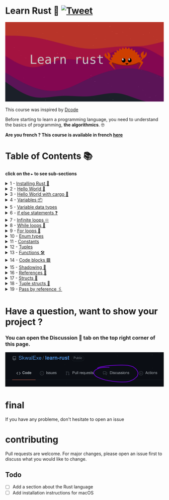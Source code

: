 # Learn Rust 🦀 [![Tweet](https://img.shields.io/twitter/url/http/shields.io.svg?style=social)](https://twitter.com/intent/tweet?url=https%3A%2F%2Fgithub.com%2FSkwalExe%2Flearn-rust&text=Started%20learning%20rust%20with%20@SkwalExe%20learn-rust%20project)

![banner](images/banner.png)

This course was inspired by [Dcode](https://www.youtube.com/watch?v=vOMJlQ5B-M0&list=PLVvjrrRCBy2JSHf9tGxGKJ-bYAN_uDCUL)

Before starting to learn a programming language, you need to understand the basics of programming, **the algorithmics**. 🤓

**Are you french ? This course is available in french [here](https://github.com/SkwalExe/apprendre-rust/)**

# Table of Contents 📚
**click on the `►` to see sub-sections**

<details>
    <summary>1 - <a href="https://github.com/SkwalExe/learn-rust/tree/main/course/installing-rust/">Installing Rust 🦀</a></summary>

- [Linux 😎](https://github.com/SkwalExe/learn-rust/tree/main/course/installing-rust#linux)
- [Windows 💩](https://github.com/SkwalExe/learn-rust/tree/main/course/installing-rust#windows)
</details>

<details>
    <summary>2 - <a href="https://github.com/SkwalExe/learn-rust/tree/main/course/hello-world/" >Hello World 👋</a></summary>

- [Declaring a function](https://github.com/SkwalExe/learn-rust/tree/main/course/hello-world/#declaring-a-function)
- [Printing a message 💬](https://github.com/SkwalExe/learn-rust/tree/main/course/hello-world/#printing-a-message)
- [Compiling and running a program🏃‍](https://github.com/SkwalExe/learn-rust/tree/main/course/hello-world/#compiling-and-running-a-program) 
</details>

<details>
    <summary>3 - <a href="https://github.com/SkwalExe/learn-rust/tree/main/course/hello-world-cargo/" >Hello World with cargo 🚢</a></summary>

- [What is cargo❓](https://github.com/SkwalExe/learn-rust/tree/main/course/hello-world-cargo#what-is-cargo)
- [Creating a new project🆕](https://github.com/SkwalExe/learn-rust/tree/main/course/hello-world-cargo#creating-a-new-project)
- [Compiling and running a program with cargo🏃‍](https://github.com/SkwalExe/learn-rust/tree/main/course/hello-world-cargo#compiling-and-running-a-program-with-cargo)
    - [Just compiling](https://github.com/SkwalExe/learn-rust/tree/main/course/hello-world-cargo#just-compiling)
    - [Compiling and running🏃‍](https://github.com/SkwalExe/learn-rust/tree/main/course/hello-world-cargo#compiling-and-running)
</details>

<details>
    <summary>4 - <a href="https://github.com/SkwalExe/learn-rust/tree/main/course/variables/" >Variables 📦</a></summary>

- [Declaring a variable](https://github.com/SkwalExe/learn-rust/tree/main/course/variables#declaring-a-variable)
- [Printing a variable💬](https://github.com/SkwalExe/learn-rust/tree/main/course/variables#printing-a-variable)
- [Modifying a variable](https://github.com/SkwalExe/learn-rust/tree/main/course/variables#modifying-a-variable)
- [Mutable variables](https://github.com/SkwalExe/learn-rust/tree/main/course/variables#mutable-variables)

</details>

<details>
    <summary>5 - <a href="https://github.com/SkwalExe/learn-rust/tree/main/course/variable-data-types/" >Variable data types</a></summary>

- [What are data types❓](https://github.com/SkwalExe/learn-rust/tree/main/course/variable-data-types#what-are-data-types)
- [Specifying data types](https://github.com/SkwalExe/learn-rust/tree/main/course/variable-data-types#specifying-data-types)

</details>


<details>
    <summary>6 - <a href="https://github.com/SkwalExe/learn-rust/tree/main/course/if-else-statements/" >if else statements ❓</a></summary>

- [comparison operators](https://github.com/SkwalExe/learn-rust/tree/main/course/if-else-statements#comparison-operators)
- [if](https://github.com/SkwalExe/learn-rust/tree/main/course/if-else-statements#if)
- [else](https://github.com/SkwalExe/learn-rust/tree/main/course/if-else-statements#else)
- [else if](https://github.com/SkwalExe/learn-rust/tree/main/course/if-else-statements#else-if)

</details>

<details>
    <summary>7 - <a href="https://github.com/SkwalExe/learn-rust/tree/main/course/infinite-loops/" >Infinite loops ♾️</a></summary>

- [the loop keyword ♾️](https://github.com/SkwalExe/learn-rust/tree/main/course/infinite-loops#the-loop-keyword️)
- [the break keyword 🛑](https://github.com/SkwalExe/learn-rust/tree/main/course/infinite-loops#the-break-keyword)
- [the continue keyword ➡️](https://github.com/SkwalExe/learn-rust/tree/main/course/infinite-loops#the-continue-keyword️)

</details>    

<details>
    <summary>8 - <a href="https://github.com/SkwalExe/learn-rust/tree/main/course/while-loops/" >While loops 🔁</a></summary>

- [What is a while loop ❓](https://github.com/SkwalExe/learn-rust/tree/main/course/while-loops#what-is-a-while-loop)
- [The while keyword 🔁](https://github.com/SkwalExe/learn-rust/tree/main/course/while-loops#the-while-keyword)
- [The break and continue keywords 🔑](https://github.com/SkwalExe/learn-rust/tree/main/course/while-loops#the-break-and-continue-keywords)

</details>    

<details>
    <summary>9 - <a href="https://github.com/SkwalExe/learn-rust/tree/main/course/for-loops/" >For loops 🔢</a></summary>

- [What is a for loop ❓](https://github.com/SkwalExe/learn-rust/tree/main/course/for-loops#what-is-a-for-loop)
- [The `for` keyword 🔑](https://github.com/SkwalExe/learn-rust/tree/main/course/for-loops#the-for-keyword)
- [Vector iteration](https://github.com/SkwalExe/learn-rust/tree/main/course/for-loops#vector-iteration)
    - [What is a vector❓](https://github.com/SkwalExe/learn-rust/tree/main/course/for-loops#what-is-a-vector)
    - [Declaring a vector](https://github.com/SkwalExe/learn-rust/tree/main/course/for-loops#declaring-a-vector)
    - [Iterating over a vector](https://github.com/SkwalExe/learn-rust/tree/main/course/for-loops#iterating-over-a-vector)
    - [Iterating over a vector with index 🔢](https://github.com/SkwalExe/learn-rust/tree/main/course/for-loops#iterating-over-a-vector-with-index)

</details>    

<details>
    <summary>10 - <a href="https://github.com/SkwalExe/learn-rust/tree/main/course/enum-types/" >Enum types</a></summary>

- [What is an enum type ❓](https://github.com/SkwalExe/learn-rust/tree/main/course/enum-types#what-is-an-enum-type)
- [Declaring an enum type](https://github.com/SkwalExe/learn-rust/tree/main/course/enum-types#declaring-an-enum-type)
- [Matching on an enum](https://github.com/SkwalExe/learn-rust/tree/main/course/enum-types#matching-on-an-enum)
    - [What is a match expression ❓](https://github.com/SkwalExe/learn-rust/tree/main/course/enum-types#what-is-a-match-expression)
    - [Usage](https://github.com/SkwalExe/learn-rust/tree/main/course/enum-types#usage)
    - [Matching on an enum](https://github.com/SkwalExe/learn-rust/tree/main/course/enum-types#matching-on-an-enum)

</details>

<details>
    <summary>11 - <a href="https://github.com/SkwalExe/learn-rust/tree/main/course/constants/" >Constants</a></summary>

- [What is a constant ❓](https://github.com/SkwalExe/learn-rust/tree/main/course/constants#what-is-a-constant)
- [Declaring a constant](https://github.com/SkwalExe/learn-rust/tree/main/course/constants#declaring-a-constant)
- [Using a constant](https://github.com/SkwalExe/learn-rust/tree/main/course/constants#using-a-constant)

</details>

<details>
    <summary>12 - <a href="https://github.com/SkwalExe/learn-rust/tree/main/course/tuples/" >Tuples</a></summary>

- [What is a tuple ❓](https://github.com/SkwalExe/learn-rust/tree/main/course/tuples#what-is-a-tuple)
- [Declaring a tuple](https://github.com/SkwalExe/learn-rust/tree/main/course/tuples#declaring-a-tuple)
- [Accessing a tuple](https://github.com/SkwalExe/learn-rust/tree/main/course/tuples#accessing-a-tuple)
- [Extracting values from a tuple 🚪](https://github.com/SkwalExe/learn-rust/tree/main/course/tuples#extracting-values-from-a-tuple)

</details>

<details>
    <summary>13 - <a href="https://github.com/SkwalExe/learn-rust/tree/main/course/functions/" >Functions 🛠️</a></summary>

- [What is a function❓](https://github.com/SkwalExe/learn-rust/tree/main/course/functions#what-is-a-function)
- [Declaring a function](https://github.com/SkwalExe/learn-rust/tree/main/course/functions#declaring-a-function)
- [Returning values](https://github.com/SkwalExe/learn-rust/tree/main/course/functions#returning-values)

</details>

<details>
    <summary>14 - <a href="https://github.com/SkwalExe/learn-rust/tree/main/course/code-blocks/" >Code blocks 🟪️</a></summary>

- [What is a code block ❓](https://github.com/SkwalExe/learn-rust/tree/main/course/code-blocks/#what-is-a-code-block)
- [Usage](https://github.com/SkwalExe/learn-rust/tree/main/course/code-blocks/#usage)

</details>

<details>
    <summary>15 - <a href="https://github.com/SkwalExe/learn-rust/tree/main/course/shadowing/" >Shadowing 👥</a></summary>

- [What is shadowing❓](https://github.com/SkwalExe/learn-rust/tree/main/course/shadowing#what-is-shadowing)
- [Usage](https://github.com/SkwalExe/learn-rust/tree/main/course/shadowing#usage)

</details>

<details>
    <summary>16 - <a href="https://github.com/SkwalExe/learn-rust/tree/main/course/references/" >References 🔗</a></summary>

- [What is a reference ❔](https://github.com/SkwalExe/learn-rust/tree/main/course/references#what-is-a-reference)
- [How to create a reference ❔](https://github.com/SkwalExe/learn-rust/tree/main/course/references#how-to-create-a-reference)
- [How to use a reference 🤹](https://github.com/SkwalExe/learn-rust/tree/main/course/references#how-to-use-a-reference)
- [Modifying a reference ✏️](https://github.com/SkwalExe/learn-rust/tree/main/course/references#modifying-a-reference)
    - [Firstly](https://github.com/SkwalExe/learn-rust/tree/main/course/references#firstly)
    - [Secondly](https://github.com/SkwalExe/learn-rust/tree/main/course/references#secondly)
- [Warning ⚠️](https://github.com/SkwalExe/learn-rust/tree/main/course/references#warning)
    - [Firstly](https://github.com/SkwalExe/learn-rust/tree/main/course/references#firstly)
    - [Secondly](https://github.com/SkwalExe/learn-rust/tree/main/course/references#secondly)

</details>

<details>
    <summary>17 - <a href="https://github.com/SkwalExe/learn-rust/tree/main/course/structs/" >Structs 🧱</a></summary>

- [What is a struct ❔](https://github.com/SkwalExe/learn-rust/tree/main/course/structs#what-is-a-struct)
- [How to create a struct ❔](https://github.com/SkwalExe/learn-rust/tree/main/course/structs#how-to-create-a-struct)
- [How to use a struct 🤹](https://github.com/SkwalExe/learn-rust/tree/main/course/structs#how-to-use-a-struct)
- [Modifying a struct ✏️](https://github.com/SkwalExe/learn-rust/tree/main/course/structs#modifying-a-struct)

</details>

<details>
    <summary>18 - <a href="https://github.com/SkwalExe/learn-rust/tree/main/course/tuple-structs/" >Tuple structs 🧱</a></summary>

- [What is a tuple struct ❔](https://github.com/SkwalExe/learn-rust/tree/main/course/tuple-structs#what-is-a-tuple-struct)
- [How to create a tuple struct ❔](https://github.com/SkwalExe/learn-rust/tree/main/course/tuple-structs#how-to-create-a-tuple-struct)
- [How to use a tuple struct 🤹](https://github.com/SkwalExe/learn-rust/tree/main/course/tuple-structs#how-to-use-a-tuple-struct)
- [Modifying a tuple struct ✏️](https://github.com/SkwalExe/learn-rust/tree/main/course/tuple-structs#modifying-a-tuple-struct)

</details>

<details>
    <summary>19 - <a href="https://github.com/SkwalExe/learn-rust/tree/main/course/pass-by-reference/" >Pass by reference 🖇️</a></summary>

- [The problem ❌](https://github.com/SkwalExe/learn-rust/tree/main/course/pass-by-reference/#the-problem)
- [The solution 💡](https://github.com/SkwalExe/learn-rust/tree/main/course/pass-by-reference/#the-solution)

</details>

# Have a question, want to show your project ?
### **You can open the Discussion 💬 tab on the top right corner of this page.**
![discussion](images/discussions.png)
# final
If you have any probleme, don't hesitate to open an issue
# contributing
Pull requests are welcome. For major changes, please open an issue first to discuss what you would like to change.
## Todo
- [ ] Add a section about the Rust language
- [ ] Add installation instructions for macOS